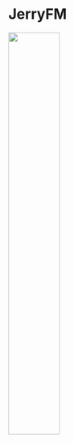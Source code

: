 # JerryFM

<img src="https://cloud.githubusercontent.com/assets/5404679/18323473/f94b17c0-74f4-11e6-8098-614102146c91.PNG" width="45%"></img> 
